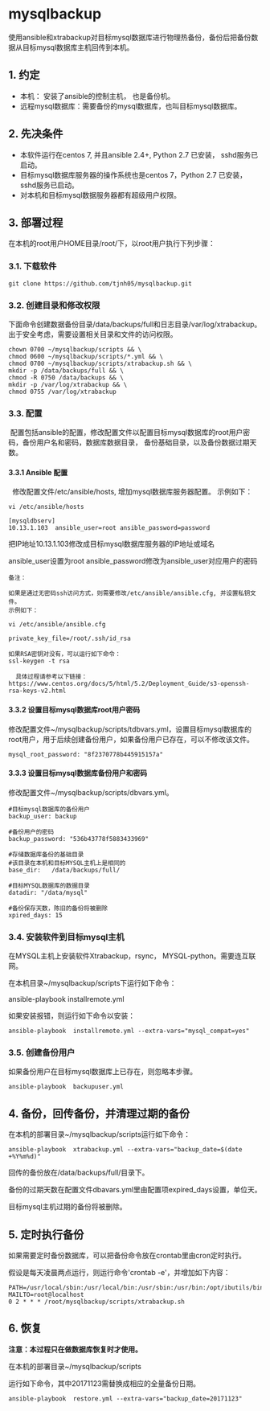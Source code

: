 # mysqlbackup

使用ansible和xtrabackup对目标mysql数据库进行物理热备份，备份后把备份数据从目标mysql数据库主机回传到本机。

## 1. 约定

- 本机： 安装了ansible的控制主机， 也是备份机。
- 远程mysql数据库：需要备份的mysql数据库，也叫目标mysql数据库。

## 2. 先决条件
- 本软件运行在centos 7, 并且ansible 2.4+, Python 2.7 已安装， sshd服务已启动。
- 目标mysql数据库服务器的操作系统也是centos 7，Python 2.7 已安装，sshd服务已启动。
- 对本机和目标mysql数据服务器都有超级用户权限。


## 3. 部署过程
在本机的root用户HOME目录/root/下，以root用户执行下列步骤：

### 3.1. 下载软件

  ```
  git clone https://github.com/tjnh05/mysqlbackup.git
  ```
  
### 3.2. 创建目录和修改权限

  下面命令创建数据备份目录/data/backups/full和日志目录/var/log/xtrabackup。出于安全考虑，需要设置相关目录和文件的访问权限。
  ```
  chown 0700 ~/mysqlbackup/scripts && \
  chmod 0600 ~/mysqlbackup/scripts/*.yml && \
  chmod 0700 ~/mysqlbackup/scripts/xtrabackup.sh && \
  mkdir -p /data/backups/full && \
  chmod -R 0750 /data/backups && \
  mkdir -p /var/log/xtrabackup && \
  chmod 0755 /var/log/xtrabackup
  ```

### 3.3. 配置

  配置包括ansible的配置，修改配置文件以配置目标mysql数据库的root用户密码，备份用户名和密码，数据库数据目录， 备份基础目录，以及备份数据过期天数。
 
#### 3.3.1 Ansible 配置
    
   修改配置文件/etc/ansible/hosts, 增加mysql数据库服务器配置。 示例如下：
   
   ```
   vi /etc/ansible/hosts
   
   [mysqldbserv]
   10.13.1.103  ansible_user=root ansible_password=password
   ```
   
   把IP地址10.13.1.103修改成目标mysql数据库服务器的IP地址或域名
    
   ansible_user设置为root 
   ansible_password修改为ansible_user对应用户的密码
   
   ```
   备注：
   
   如果是通过无密码ssh访问方式，则需要修改/etc/ansible/ansible.cfg, 并设置私钥文件。
   示例如下：
   
   vi /etc/ansible/ansible.cfg
   
   private_key_file=/root/.ssh/id_rsa
   
   如果RSA密钥对没有，可以运行如下命令：
   ssl-keygen -t rsa
   
   具体过程请参考以下链接：
   https://www.centos.org/docs/5/html/5.2/Deployment_Guide/s3-openssh-rsa-keys-v2.html
   ```
   
#### 3.3.2 设置目标mysql数据库root用户密码
    
   修改配置文件~/mysqlbackup/scripts/tdbvars.yml，设置目标mysql数据库的root用户，用于后续创建备份用户，如果备份用户已存在，可以不修改该文件。
   ```
   mysql_root_password: "8f2370778b445915157a"
   ```
   
#### 3.3.3 设置目标mysql数据库备份用户和密码
    
   修改配置文件~/mysqlbackup/scripts/dbvars.yml。
   ```
   #目标mysql数据库的备份用户
   backup_user: backup
    
   #备份用户的密码
   backup_password: "536b43778f5883433969"

   #存储数据库备份的基础目录
   #该目录在本机和目标MYSQL主机上是相同的
   base_dir:   /data/backups/full/
   
   #目标MYSQL数据库的数据目录
   datadir: "/data/mysql"
   
   #备份保存天数，陈旧的备份将被删除
   xpired_days: 15
   ```
   
### 3.4. 安装软件到目标mysql主机
    
在MYSQL主机上安装软件Xtrabackup，rsync， MYSQL-python。需要连互联网。
    
在本机目录~/mysqlbackup/scripts下运行如下命令：
 
ansible-playbook  installremote.yml

如果安装报错，则运行如下命令以安装：
   
```
ansible-playbook  installremote.yml --extra-vars="mysql_compat=yes"
```

### 3.5. 创建备份用户
  
如果备份用户在目标mysql数据库上已存在，则忽略本步骤。  
```
ansible-playbook  backupuser.yml
```

## 4. 备份，回传备份，并清理过期的备份

在本机的部署目录~/mysqlbackup/scripts运行如下命令：
```    
ansible-playbook  xtrabackup.yml --extra-vars="backup_date=$(date +%Y%m%d)"
```
回传的备份放在/data/backups/full/目录下。
  
备份的过期天数在配置文件dbavars.yml里由配置项expired_days设置，单位天。
  
目标mysql主机过期的备份将被删除。

## 5. 定时执行备份
  
如果需要定时备份数据库，可以把备份命令放在crontab里由cron定时执行。
  
假设是每天凌晨两点运行，则运行命令'crontab -e'，并增加如下内容：
```    
PATH=/usr/local/sbin:/usr/local/bin:/usr/sbin:/usr/bin:/opt/ibutils/bin:/root/bin:/root/scripts
MAILTO=root@localhost
0 2 * * * /root/mysqlbackup/scripts/xtrabackup.sh
```

## 6. 恢复 

**注意：本过程只在做数据库恢复时才使用。**
  
在本机的部署目录~/mysqlbackup/scripts
  
运行如下命令，其中20171123需替换成相应的全量备份日期。
```  
ansible-playbook  restore.yml --extra-vars="backup_date=20171123"
```
